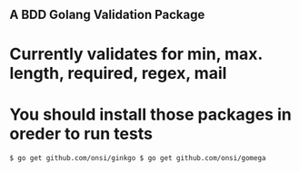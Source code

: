 ## A BDD Golang Validation Package

# Currently validates for min, max. length, required, regex, mail

# You should install those packages in oreder to run tests

`
$ go get github.com/onsi/ginkgo
$ go get github.com/onsi/gomega
`